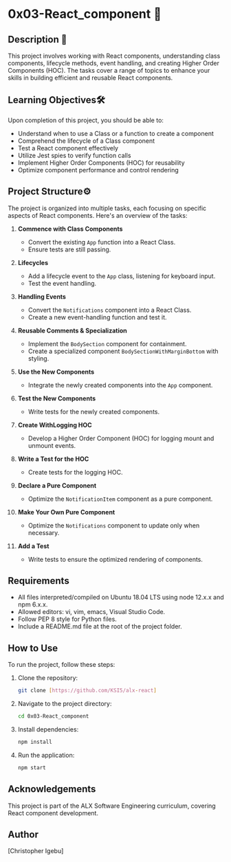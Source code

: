 # 0x03-React_component 📖

## Description 📜

This project involves working with React components, understanding class components, lifecycle methods, event handling, and creating Higher Order Components (HOC). The tasks cover a range of topics to enhance your skills in building efficient and reusable React components.

## Learning Objectives🛠️

Upon completion of this project, you should be able to:

- Understand when to use a Class or a function to create a component
- Comprehend the lifecycle of a Class component
- Test a React component effectively
- Utilize Jest spies to verify function calls
- Implement Higher Order Components (HOC) for reusability
- Optimize component performance and control rendering

## Project Structure⚙️

The project is organized into multiple tasks, each focusing on specific aspects of React components. Here's an overview of the tasks:

1. **Commence with Class Components**
   - Convert the existing `App` function into a React Class.
   - Ensure tests are still passing.

2. **Lifecycles**
   - Add a lifecycle event to the `App` class, listening for keyboard input.
   - Test the event handling.

3. **Handling Events**
   - Convert the `Notifications` component into a React Class.
   - Create a new event-handling function and test it.

4. **Reusable Comments & Specialization**
   - Implement the `BodySection` component for containment.
   - Create a specialized component `BodySectionWithMarginBottom` with styling.

5. **Use the New Components**
   - Integrate the newly created components into the `App` component.

6. **Test the New Components**
   - Write tests for the newly created components.

7. **Create WithLogging HOC**
   - Develop a Higher Order Component (HOC) for logging mount and unmount events.

8. **Write a Test for the HOC**
   - Create tests for the logging HOC.

9. **Declare a Pure Component**
   - Optimize the `NotificationItem` component as a pure component.

10. **Make Your Own Pure Component**
    - Optimize the `Notifications` component to update only when necessary.

11. **Add a Test**
    - Write tests to ensure the optimized rendering of components.

## Requirements

- All files interpreted/compiled on Ubuntu 18.04 LTS using node 12.x.x and npm 6.x.x.
- Allowed editors: vi, vim, emacs, Visual Studio Code.
- Follow PEP 8 style for Python files.
- Include a README.md file at the root of the project folder.

## How to Use

To run the project, follow these steps:

1. Clone the repository:
   ```bash
   git clone [https://github.com/KSI5/alx-react]
   ```

2. Navigate to the project directory:
   ```bash
   cd 0x03-React_component
   ```

3. Install dependencies:
   ```bash
   npm install
   ```

4. Run the application:
   ```bash
   npm start
   ```

## Acknowledgements

This project is part of the ALX Software Engineering curriculum, covering React component development.

## Author

[Christopher Igebu]
